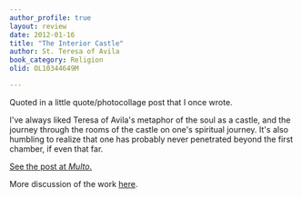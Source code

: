```yaml
---
author_profile: true
layout: review
date: 2012-01-16
title: "The Interior Castle"
author: St. Teresa of Avila
book_category: Religion
olid: OL10344649M

---
```

Quoted in a little quote/photocollage post that I once wrote. 

I've always liked Teresa of Avila's metaphor of the soul as a castle, and the journey through the rooms of the castle on one's spiritual journey. It's also humbling to realize that one has probably never penetrated beyond the first chamber, if even that far.

[See the post at *Multo*.](https://multoghost.wordpress.com/2012/01/16/a-daisy-chain-of-words-and-pictures/)

More discussion of the work [here](https://multoghost.wordpress.com/2012/01/21/puritanism-and-american-gothic/).